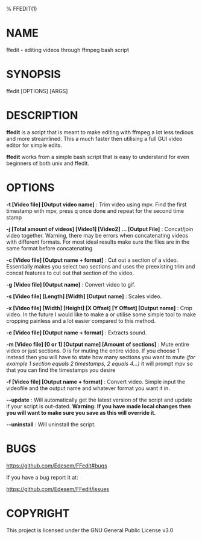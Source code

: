 % FFEDIT(1)

# NAME
ffedit - editing videos through ffmpeg bash script

# SYNOPSIS
ffedit \[OPTIONS\] \[ARGS\]

# DESCRIPTION
**ffedit** is a script that is meant to make editing with ffmpeg a lot less tedious and more streamlined. This a much faster then utilising a full GUI video editor for simple edits.

**ffedit** works from a simple bash script that is easy to understand for even beginners of both unix and ffedit.

# OPTIONS
**-t [Video file] [Output video name]**
: Trim video using mpv. Find the first timestamp with mpv, press q once done and repeat for the second time stamp

**-j [Total amount of videos] [Video1] [Video2] ... [Output File]**
: Concat/join video together. Warning, there may be errors when concatenating videos with different formats. For most ideal results make sure the files are in the same format before concatenating

**-c [Video file] [Output name + format]**
: Cut out a section of a video. Essentially makes you select two sections and uses the preexisting trim and concat features to cut out that section of the video.
	
**-g [Video file] [Output name]**
: Convert video to gif.
	
**-s [Video file] [Length] [Width] [Output name]**
: Scales video. 

**-x [Video file] [Width] [Height] [X Offset] [Y Offset] [Output name]**
: Crop video. In the future I would like to make a or utilise some simple tool to make cropping painless and a lot easier compared to this method.

**-e [Video file] [Output name + format]**
: Extracts sound.

**-m [Video file] [0 or 1] [Output name] [Amount of sections]**
: Mute entire video or just sections. 0 is for muting the entire video. If you choose 1 instead then you will have to state how many sections you want to mute *(for example 1 section equals 2 timestamps, 2 equals 4...)* it will prompt mpv so that you can find the timestamps you desire

**-f [Video file] [Output name + format]**
: Convert video. Simple input the videofile and the output name and whatever format you want it in.

**\--update**
: Will automatically get the latest version of the script and update if your script is out-dated. **Warning: If you have made local changes then you will want to make sure you save as this will override it**.

**\--uninstall**
: Will uninstall the script.

# BUGS
https://github.com/Edesem/FFedit#bugs

If you have a bug report it at:

https://github.com/Edesem/FFedit/issues

# COPYRIGHT
This project is licensed under the GNU General Public License v3.0
